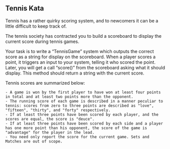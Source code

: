 ## Tennis Kata

Tennis has a rather quirky scoring system, and to newcomers it can be a little difficult to keep track of.

The tennis society has contracted you to build a scoreboard to display the current score during tennis games.

Your task is to write a “TennisGame” system which outputs the correct score as a string for display on the scoreboard. When a player scores a point, it triggers an input to your system, telling it who scored the point. Later, you will get a call “score()” from the scoreboard asking what it should display. This method should return a string with the current score.

Tennis scores are summarized below:

    - A game is won by the first player to have won at least four points in total and at least two points more than the opponent.
    - The running score of each game is described in a manner peculiar to tennis: scores from zero to three points are described as "love", "fifteen", "thirty", and "forty" respectively.
    - If at least three points have been scored by each player, and the scores are equal, the score is "deuce".
    - If at least three points have been scored by each side and a player has one more point than his opponent, the score of the game is "advantage" for the player in the lead.
    - You need only report the score for the current game. Sets and Matches are out of scope.
